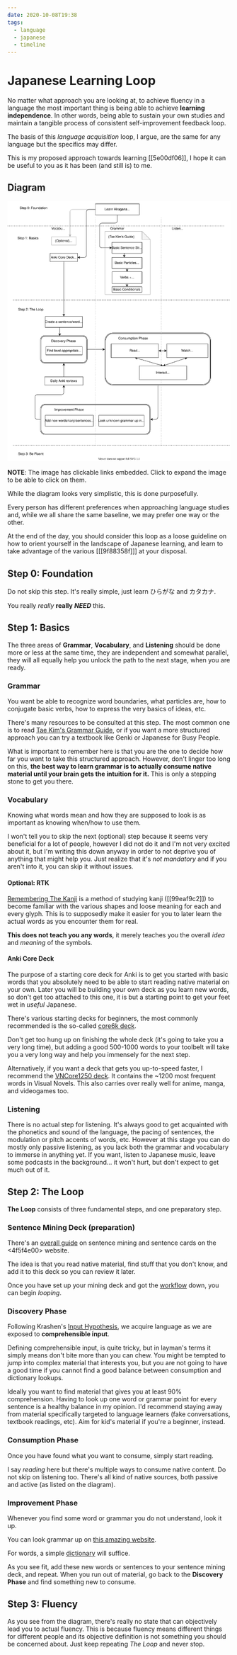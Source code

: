 ```yaml
---
date: 2020-10-08T19:38
tags:
  - language
  - japanese
  - timeline
---
```


# Japanese Learning Loop

No matter what approach you are looking at, to achieve fluency in a language the
most important thing is being able to achieve **learning independence**.
In other words, being able to sustain your own studies and maintain a tangible
process of consistent self-improvement feedback loop.

The basis of this *language acquisition* loop, I argue, are the same for any
language but the specifics may differ.

This is my proposed approach towards learning [[5e00df06]], I hope it can be
useful to you as it has been (and still is) to me.

## Diagram

[![Japanese Learning Loop](./static/japanese_learning_loop.svg)](./static/japanese_learning_loop.svg)

**NOTE**: The image has clickable links embedded. Click to expand the image to
be able to click on them.

While the diagram looks very simplistic, this is done purposefully.

Every person has different preferences when approaching language studies and,
while we all share the same baseline, we may prefer one way or the other.

At the end of the day, you should consider this loop as a loose guideline on
how to orient yourself in the landscape of Japanese learning, and learn to
take advantage of the various [[[9f88358f]]] at your disposal.

## Step 0: Foundation

Do not skip this step. It's really simple, just learn ひらがな and カタカナ.

You really *really* **really** ***NEED*** this.

## Step 1: Basics

The three areas of **Grammar**, **Vocabulary**, and **Listening** should be
done more or less at the same time, they are independent and somewhat parallel,
 they will all equally help you unlock the path to the next stage, when
you are ready.

### Grammar

You want be able to recognize word boundaries, what particles are, how to
conjugate basic verbs, how to express the very basics of ideas, etc.

There's many resources to be consulted at this step. The most common one is to
read [Tae Kim's Grammar Guide](http://www.guidetojapanese.org/learn/complete/),
or if you want a more structured approach you can try a textbook like Genki or
Japanese for Busy People.
<!-- TODO: Write Zettel on Tae Kim -->

What is important to remember here is that you are the one to decide how far you
want to take this structured approach. However, don't linger too long on this,
**the best way to learn grammar is to actually consume native material until
your brain gets the intuition for it.** This is only a stepping stone to get
you there.

### Vocabulary

Knowing what words mean and how they are supposed to look is as important as
knowing when/how to use them.

I won't tell you to skip the next (optional) step because it seems very
beneficial for a lot of people, however I did not do it and I'm not very excited
about it, but I'm writing this down anyway in order to not deprive you of
anything that might help you. Just realize that it's *not mandatory* and if you
aren't into it, you can skip it without issues.

#### Optional: RTK

[Remembering The Kanji](https://en.wikipedia.org/wiki/Remembering_the_Kanji_and_Remembering_the_Hanzi)
is a method of studying kanji ([[99eaf9c2]]) to become familiar with the various
shapes and loose meaning for each and every glyph. This is to supposedly make it
easier for you to later learn the actual words as you encounter them for real.

**This does not teach you any words**, it merely teaches you the overall *idea*
and *meaning* of the symbols.

<!-- TODO: Write Zettel on RTK -->

#### Anki Core Deck

The purpose of a starting core deck for Anki is to get you started with basic
words that you absolutely need to be able to start reading native material on
your own. Later you will be building your own deck as you learn new words, so
don't get too attached to this one, it is but a starting point to get your feet
wet in *useful* Japanese.

There's various starting decks for beginners, the most commonly recommended is
the so-called [core6k deck](https://mega.nz/#!QIQywAAZ!g6wRM6KvDVmLxq7X5xLrvaw7HZGyYULUkT_YDtQdgfU).

Don't get too hung up on finishing the whole deck (it's going to take you a
very long time), but adding a good 500-1000 words to your toolbelt will take you
a very long way and help you immensely for the next step.

Alternatively, if you want a deck that gets you up-to-speed faster, I recommend
the [VNCore1250 deck](https://mega.nz/#!GiAQzY7C!ZDTQH1Kl23E-UaVAWJWFKPe4Jx_Qk1moAvj2OnPNPto).
It contains the ~1200 most frequent words in Visual Novels. This also carries
over really well for anime, manga, and videogames too.

<!-- TODO: Write Zettel on Anki -->
<!-- TODO: Write Zettel on Anki decks -->

### Listening

There is no actual step for listening. It's always good to get acquainted with
the phonetics and sound of the language, the pacing of sentences, the modulation
or pitch accents of words, etc. However at this stage you can do mostly only
passive listening, as you lack both the grammar and vocabulary to immerse in
anything yet. If you want, listen to Japanese music, leave some podcasts in the
background... it won't hurt, but don't expect to get much out of it.

## Step 2: The Loop

<!-- TODO: Write Zettel on reading material -->

**The Loop** consists of three fundamental steps, and one preparatory step.

### Sentence Mining Deck (preparation)

There's an [overall guide](https://massimmersionapproach.com/table-of-contents/stage-1/jp-quickstart-guide/#sentence-cards)
on sentence mining and sentence cards on the <4f5f4e00> website.

The idea is that you read native material, find stuff that you don't know, and
add it to this deck so you can review it later.

Once you have set up your mining deck and got the [workflow](https://www.youtube.com/watch?v=CfvDKgNUSi8)
down, you can begin *looping*.

<!-- TODO: Write Zettel on Anki settings -->

### Discovery Phase

Following Krashen's [Input Hypothesis](https://en.wikipedia.org/wiki/Input_hypothesis),
we acquire language as we are exposed to **comprehensible input**.

Defining comprehensible input, is quite tricky, but in layman's terms it simply
means don't bite more than you can chew. You might be tempted to jump into
complex material that interests you, but you are not going to have a good time
if you cannot find a good balance between consumption and dictionary lookups.

Ideally you want to find material that gives you at least 90% comprehension.
Having to look up one word or grammar point for every sentence is a healthy
balance in my opinion. I'd recommend staying away from material specifically
targeted to language learners (fake conversations, textbook readings, etc). Aim
for kid's material if you're a beginner, instead.

### Consumption Phase

Once you have found what you want to consume, simply start reading.

I say *reading* here but there's multiple ways to consume native content. Do not
skip on listening too. There's all kind of native sources, both passive and
active (as listed on the diagram).

### Improvement Phase

Whenever you find some word or grammar you do not understand, look it up.

You can look grammar up on [this amazing website](https://core6000.neocities.org/hjgp/).

For words, a simple [dictionary](https://jisho.org) will suffice.

As you see fit, add these new words or sentences to your sentence mining deck,
and repeat. When you run out of material, go back to the **Discovery Phase**
and find something new to consume.

## Step 3: Fluency

As you see from the diagram, there's really no state that can objectively lead
you to actual fluency. This is because fluency means different things for
different people and its objective definition is not something you should be
concerned about. Just keep repeating *The Loop* and never stop.

<!-- TODO: Write something about production/output -->
